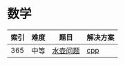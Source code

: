 # 数学

|索引|难度|题目|解决方案|
|----|----|----|--------|
|365|中等|[水壶问题](https://leetcode-cn.com/problems/water-and-jug-problem/)|[cpp](../problem/365_canMeasureWater.md)|
